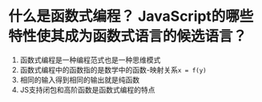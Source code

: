 # 什么是函数式编程？ JavaScript的哪些特性使其成为函数式语言的候选语言？

1. 函数式编程是一种编程范式也是一种思维模式
2. 函数式编程中的函数指的是数学中的函数-映射关系`x = f(y)`
3. 相同的输入得到相同的输出就是纯函数
4. JS支持闭包和高阶函数是函数式编程的特点
